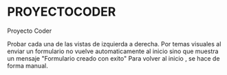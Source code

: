 # PROYECTOCODER
Proyecto Coder

Probar cada una de las vistas de izquierda a derecha. Por temas visuales al enviar un formulario no vuelve automaticamente al inicio sino que muestra un mensaje "Formulario creado con exito"
Para volver al inicio , se hace de forma manual.
